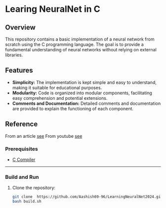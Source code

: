 # Learing NeuralNet in C

## Overview

This repository contains a basic implementation of a neural network from scratch using the C programming language. The goal is to provide a fundamental understanding of neural networks without relying on external libraries.

## Features

- **Simplicity:** The implementation is kept simple and easy to understand, making it suitable for educational purposes.
- **Modularity:** Code is organized into modular components, facilitating easy comprehension and potential extensions.
- **Comments and Documentation:** Detailed comments and documentation are provided to explain the functioning of each component.

## Reference
From an article [see](https://www.spicelogic.com/Blog/Perceptron-Artificial-Neural-Networks-10)
From youtube [see](https://www.youtube.com/watch?v=PGSba51aRYU&t=856s)

### Prerequisites

- [C Compiler](https://gcc.gnu.org/)
---
### Build and Run

1. Clone the repository:

   ```bash
   git clone  https://github.com/Aashish69-96/LearningNeuralNet2024.git
   bash build.sh
